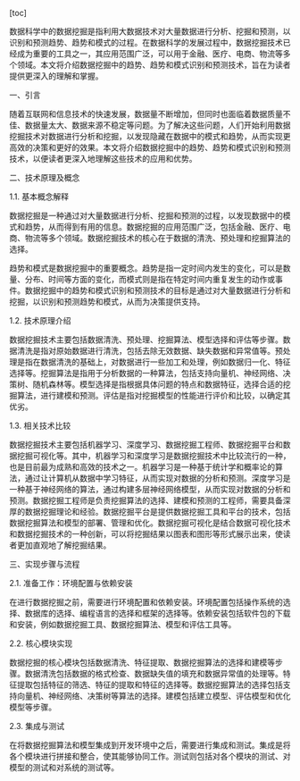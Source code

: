 
[toc]                    
                
                
数据科学中的数据挖掘是指利用大数据技术对大量数据进行分析、挖掘和预测，以识别和预测趋势、趋势和模式的过程。在数据科学的发展过程中，数据挖掘技术已经成为重要的工具之一，其应用范围广泛，可以用于金融、医疗、电商、物流等多个领域。本文将介绍数据挖掘中的趋势、趋势和模式识别和预测技术，旨在为读者提供更深入的理解和掌握。

一、引言

随着互联网和信息技术的快速发展，数据量不断增加，但同时也面临着数据质量不佳、数据量太大、数据来源不稳定等问题。为了解决这些问题，人们开始利用数据挖掘技术对数据进行分析和挖掘，以发现隐藏在数据中的模式和趋势，从而实现更高效的决策和更好的效果。本文将介绍数据挖掘中的趋势、趋势和模式识别和预测技术，以便读者更深入地理解这些技术的应用和优势。

二、技术原理及概念

1.1. 基本概念解释

数据挖掘是一种通过对大量数据进行分析、挖掘和预测的过程，以发现数据中的模式和趋势，从而得到有用的信息。数据挖掘的应用范围广泛，包括金融、医疗、电商、物流等多个领域。数据挖掘技术的核心在于数据的清洗、预处理和挖掘算法的选择。

趋势和模式是数据挖掘中的重要概念。趋势是指一定时间内发生的变化，可以是数量、分布、时间等方面的变化，而模式则是指在特定时间内重复发生的动作或事件。数据挖掘中的趋势和模式识别和预测技术的目标是通过对大量数据进行分析和挖掘，以识别和预测趋势和模式，从而为决策提供支持。

1.2. 技术原理介绍

数据挖掘技术主要包括数据清洗、预处理、挖掘算法、模型选择和评估等步骤。数据清洗是指对原始数据进行清洗，包括去除无效数据、缺失数据和异常值等。预处理是指在数据清洗的基础上，对数据进行一些加工和处理，例如数据归一化、特征选择等。挖掘算法是指用于分析数据的一种算法，包括支持向量机、神经网络、决策树、随机森林等。模型选择是指根据具体问题的特点和数据特征，选择合适的挖掘算法，进行建模和预测。评估是指对挖掘模型的性能进行评价和比较，以确定其优劣。

1.3. 相关技术比较

数据挖掘技术主要包括机器学习、深度学习、数据挖掘工程师、数据挖掘平台和数据挖掘可视化等。其中，机器学习和深度学习是数据挖掘技术中比较流行的一种，也是目前最为成熟和高效的技术之一。机器学习是一种基于统计学和概率论的算法，通过让计算机从数据中学习特征，从而实现对数据的分析和预测。深度学习是一种基于神经网络的算法，通过构建多层神经网络模型，从而实现对数据的分析和预测。数据挖掘工程师是负责挖掘算法的选择、建模和预测的工程师，需要具备深厚的数据挖掘理论和经验。数据挖掘平台是提供数据挖掘工具和平台的技术，包括数据挖掘算法和模型的部署、管理和优化。数据挖掘可视化是结合数据可视化技术和数据挖掘技术的一种创新，可以将挖掘结果以图表和图形等形式展示出来，使读者更加直观地了解挖掘结果。

三、实现步骤与流程

2.1. 准备工作：环境配置与依赖安装

在进行数据挖掘之前，需要进行环境配置和依赖安装。环境配置包括操作系统的选择、数据库的选择、编程语言的选择和框架的选择等。依赖安装包括软件包的下载和安装，例如数据挖掘工具、数据挖掘算法、模型和评估工具等。

2.2. 核心模块实现

数据挖掘的核心模块包括数据清洗、特征提取、数据挖掘算法的选择和建模等步骤。数据清洗包括数据的格式检查、数据缺失值的填充和数据异常值的处理等。特征提取包括特征的筛选、特征的提取和特征的选择等。数据挖掘算法的选择包括支持向量机、神经网络、决策树等算法的选择。建模包括建立模型、评估模型和优化模型等步骤。

2.3. 集成与测试

在将数据挖掘算法和模型集成到开发环境中之后，需要进行集成和测试。集成是将各个模块进行拼接和整合，使其能够协同工作。测试则包括对各个模块的测试、对模型的测试和对系统的测试等。

